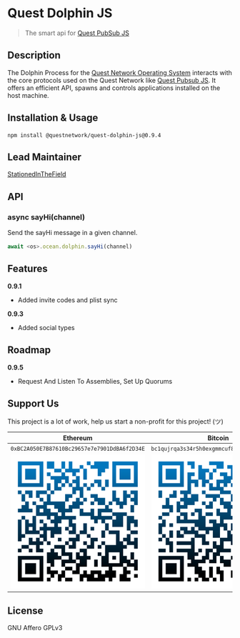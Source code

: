 # Quest Dolphin JS
> The smart api for [Quest PubSub JS](https://github.com/QuestNetwork/quest-pubsub-js)

## Description

The Dolphin Process for the [Quest Network Operating System](https://github.com/QuestNetwork/quest-os-js) interacts with the core protocols used on the Quest Network like [Quest Pubsub JS](https://github.com/QuestNetwork/quest-dolphin-js). It offers an efficient API, spawns and controls applications installed on the host machine.

## Installation & Usage
```
npm install @questnetwork/quest-dolphin-js@0.9.4
```

## Lead Maintainer

[StationedInTheField](https://github.com/StationedInTheField)

## API

### async sayHi(channel)

Send the sayHi message in a given channel.

```javascript
await <os>.ocean.dolphin.sayHi(channel)
```

## Features

**0.9.1**
- Added invite codes and plist sync

**0.9.3**
- Added social types

## Roadmap

**0.9.5**

- Request And Listen To Assemblies, Set Up Quorums

## Support Us
This project is a lot of work, help us start a non-profit for this project! (ツ)

| Ethereum| Bitcoin |
|---|---|
| `0xBC2A050E7B87610Bc29657e7e7901DdBA6f2D34E` | `bc1qujrqa3s34r5h0exgmmcuf8ejhyydm8wwja4fmq`   |
|  <img src="doc/images/eth-qr.png" >   | <img src="doc/images/btc-qr.png" > |

## License

GNU Affero GPLv3
